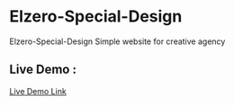 # Elzero-Special-Design
Elzero-Special-Design Simple website for creative agency


## Live Demo :
[Live Demo Link](https://mostafashahat2021.github.io/Elzero-Special-Design/)
